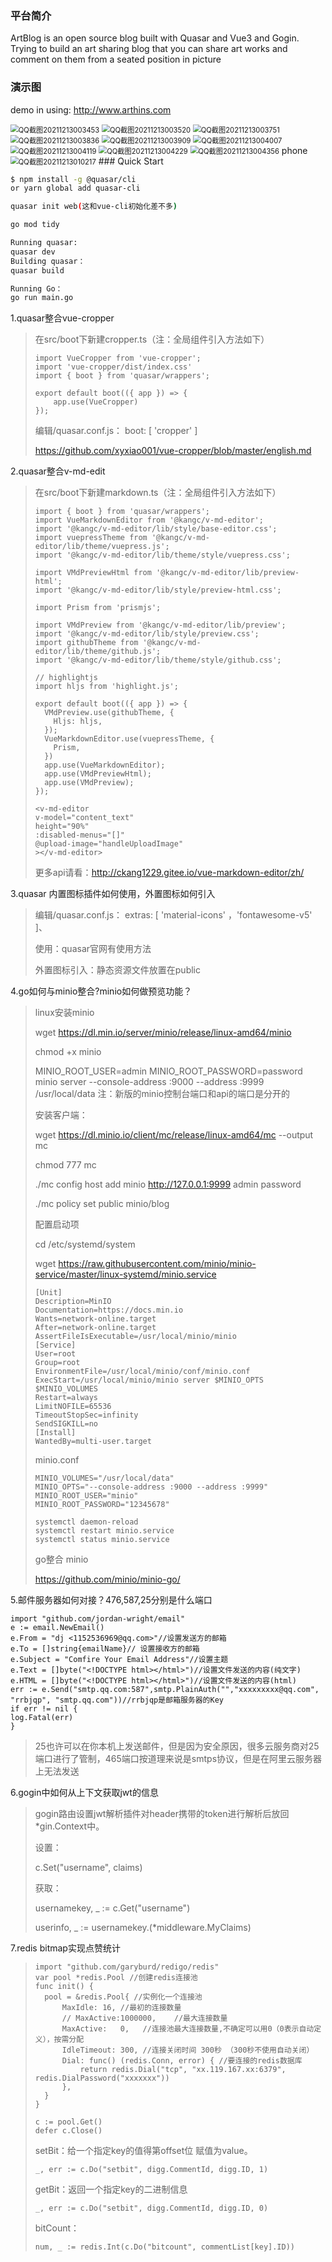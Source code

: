 ### 平台简介

  ArtBlog is an open source blog built with Quasar and Vue3 and Gogin. Trying to build an art sharing blog that you can share art works and comment on them from a seated position in picture

### 演示图


demo in using:
http://www.arthins.com


<img src="img/QQ截图20211213003453.png" alt="QQ截图20211213003453" style="zoom: 80%;" />
<img src="img/QQ截图20211213003520.png" alt="QQ截图20211213003520" style="zoom: 80%;" />
<img src="img/QQ截图20211213003751.png" alt="QQ截图20211213003751" style="zoom: 80%;" />
<img src="img/QQ截图20211213003836.png" alt="QQ截图20211213003836" style="zoom: 80%;" />
<img src="img/QQ截图20211213003909.png" alt="QQ截图20211213003909" style="zoom: 80%;" />
<img src="img/QQ截图20211213004007.png" alt="QQ截图20211213004007" style="zoom: 80%;" />
<img src="img/QQ截图20211213004119.png" alt="QQ截图20211213004119" style="zoom: 80%;" />
<img src="img/QQ截图20211213004229.png" alt="QQ截图20211213004229" style="zoom: 80%;" />
<img src="img/QQ截图20211213004356.png" alt="QQ截图20211213004356" style="zoom: 80%;" />
phone
<img src="img/QQ截图20211213010217.png" alt="QQ截图20211213010217" style="zoom: 80%;" />
### Quick Start

```bash
$ npm install -g @quasar/cli
or yarn global add quasar-cli

quasar init web(这和vue-cli初始化差不多)

go mod tidy

Running quasar:
quasar dev
Building quasar：
quasar build

Running Go：
go run main.go
```



1.quasar整合vue-cropper

> 在src/boot下新建cropper.ts（注：全局组件引入方法如下）
>
> ```
> import VueCropper from 'vue-cropper'; 
> import 'vue-cropper/dist/index.css'
> import { boot } from 'quasar/wrappers';
> 
> export default boot(({ app }) => {
>     app.use(VueCropper)
> });
> ```
>
> 编辑/quasar.conf.js： boot: [ 'cropper' ]
>
> https://github.com/xyxiao001/vue-cropper/blob/master/english.md

2.quasar整合v-md-edit

> 在src/boot下新建markdown.ts（注：全局组件引入方法如下）
>
> ```
> import { boot } from 'quasar/wrappers';
> import VueMarkdownEditor from '@kangc/v-md-editor';
> import '@kangc/v-md-editor/lib/style/base-editor.css';
> import vuepressTheme from '@kangc/v-md-editor/lib/theme/vuepress.js';
> import '@kangc/v-md-editor/lib/theme/style/vuepress.css';
> 
> import VMdPreviewHtml from '@kangc/v-md-editor/lib/preview-html';
> import '@kangc/v-md-editor/lib/style/preview-html.css';
> 
> import Prism from 'prismjs';
> 
> import VMdPreview from '@kangc/v-md-editor/lib/preview';
> import '@kangc/v-md-editor/lib/style/preview.css';
> import githubTheme from '@kangc/v-md-editor/lib/theme/github.js';
> import '@kangc/v-md-editor/lib/theme/style/github.css';
> 
> // highlightjs
> import hljs from 'highlight.js';
> 
> export default boot(({ app }) => {
>   VMdPreview.use(githubTheme, {
>     Hljs: hljs,
>   });
>   VueMarkdownEditor.use(vuepressTheme, {
>     Prism,
>   })
>   app.use(VueMarkdownEditor);
>   app.use(VMdPreviewHtml);
>   app.use(VMdPreview);
> });
> ```
>
> ```
> <v-md-editor 
> v-model="content_text" 
> height="90%"
> :disabled-menus="[]"
> @upload-image="handleUploadImage"
> ></v-md-editor>
> ```
>
> 更多api请看：http://ckang1229.gitee.io/vue-markdown-editor/zh/

3.quasar 内置图标插件如何使用，外置图标如何引入

> 编辑/quasar.conf.js：
> extras: [  'material-icons' ，'fontawesome-v5'  ]、
>
> 使用：quasar官网有使用方法<q-icon name="..." />
>
> 外置图标引入：静态资源文件放置在public

4.go如何与minio整合?minio如何做预览功能？

> linux安装minio
>
> wget https://dl.min.io/server/minio/release/linux-amd64/minio
>
> chmod +x minio
>
> MINIO_ROOT_USER=admin MINIO_ROOT_PASSWORD=password minio server --console-address :9000 	--address :9999 /usr/local/data
> 注：新版的minio控制台端口和api的端口是分开的
>
> 安装客户端：
>
> wget https://dl.minio.io/client/mc/release/linux-amd64/mc --output mc
>
> chmod 777 mc
>
> ./mc config host add minio http://127.0.0.1:9999 admin password
>
> ./mc policy set public minio/blog
>
> 配置启动项
>
> cd /etc/systemd/system
>
> wget https://raw.githubusercontent.com/minio/minio-service/master/linux-systemd/minio.service
>
> ```
> [Unit]
> Description=MinIO
> Documentation=https://docs.min.io
> Wants=network-online.target
> After=network-online.target
> AssertFileIsExecutable=/usr/local/minio/minio
> [Service]
> User=root
> Group=root
> EnvironmentFile=/usr/local/minio/conf/minio.conf
> ExecStart=/usr/local/minio/minio server $MINIO_OPTS $MINIO_VOLUMES
> Restart=always
> LimitNOFILE=65536
> TimeoutStopSec=infinity
> SendSIGKILL=no
> [Install]
> WantedBy=multi-user.target
> ```
>
> minio.conf
>
> ```
> MINIO_VOLUMES="/usr/local/data"
> MINIO_OPTS="--console-address :9000 --address :9999"
> MINIO_ROOT_USER="minio"
> MINIO_ROOT_PASSWORD="12345678"
> ```
>
> ```
> systemctl daemon-reload
> systemctl restart minio.service
> systemctl status minio.service
> ```
>
> go整合 minio
>
> https://github.com/minio/minio-go/

5.邮件服务器如何对接？476,587,25分别是什么端口

```
import "github.com/jordan-wright/email"
e := email.NewEmail()
e.From = "dj <1152536969@qq.com>"//设置发送方的邮箱
e.To = []string{emailName}// 设置接收方的邮箱
e.Subject = "Comfire Your Email Address"//设置主题
e.Text = []byte("<!DOCTYPE html></html>")//设置文件发送的内容(纯文字)
e.HTML = []byte("<!DOCTYPE html></html>")//设置文件发送的内容(html)
err := e.Send("smtp.qq.com:587",smtp.PlainAuth("","xxxxxxxxx@qq.com", "rrbjqp", "smtp.qq.com"))//rrbjqp是邮箱服务器的Key
if err != nil {
log.Fatal(err)
}
```

> 25也许可以在你本机上发送邮件，但是因为安全原因，很多云服务商对25端口进行了管制，465端口按道理来说是smtps协议，但是在阿里云服务器上无法发送

6.gogin中如何从上下文获取jwt的信息

> gogin路由设置jwt解析插件对header携带的token进行解析后放回*gin.Context中。
>
> 设置：
>
> c.Set("username", claims)
>
> 获取：
>
> usernamekey, _ := c.Get("username")
>
> userinfo, _ := usernamekey.(*middleware.MyClaims)

7.redis bitmap实现点赞统计

> ```
> import "github.com/garyburd/redigo/redis"
> var pool *redis.Pool //创建redis连接池
> func init() {
> 	pool = &redis.Pool{ //实例化一个连接池
> 		MaxIdle: 16, //最初的连接数量
> 		// MaxActive:1000000,    //最大连接数量
> 		MaxActive:   0,   //连接池最大连接数量,不确定可以用0（0表示自动定义），按需分配
> 		IdleTimeout: 300, //连接关闭时间 300秒 （300秒不使用自动关闭）
> 		Dial: func() (redis.Conn, error) { //要连接的redis数据库
> 			return redis.Dial("tcp", "xx.119.167.xx:6379", redis.DialPassword("xxxxxxx"))
> 		},
> 	}
> }
> ```
>
> ```
> c := pool.Get()
> defer c.Close()
> ```
>
> setBit：给一个指定key的值得第offset位 赋值为value。
>
> ```
> _, err := c.Do("setbit", digg.CommentId, digg.ID, 1)
> ```
>
> getBit：返回一个指定key的二进制信息
>
> ```
> _, err := c.Do("setbit", digg.CommentId, digg.ID, 0)
> ```
>
> bitCount：
>
> ```
> num, _ := redis.Int(c.Do("bitcount", commentList[key].ID))
> ```

